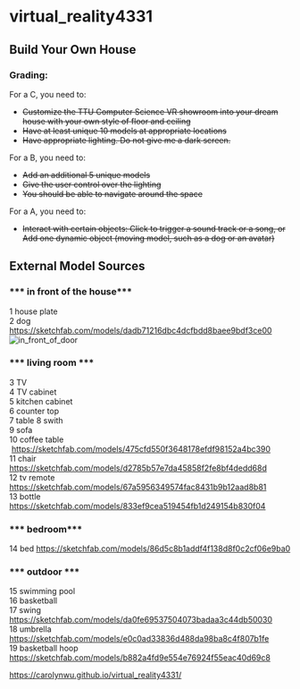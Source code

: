 # virtual_reality4331

## Build Your Own House

### **Grading:**  
For a C, you need to:
* ~~Customize the TTU Computer Science VR showroom into your dream house with your own style of floor and ceiling~~
* ~~Have at least unique 10 models at appropriate locations~~
* ~~Have appropriate lighting. Do not give me a dark screen.~~

For a B, you need to:
* ~~Add an additional 5 unique models~~
* ~~Give the user control over the lighting~~
* ~~You should be able to navigate around the space~~

For a A, you need to:
* ~~Interact with certain objects: Click to trigger a sound track or a song, or
Add one dynamic object (moving model, such as a dog or an avatar)~~


## **External Model Sources**
### *** in front of the house***
1 house plate  
2 dog  https://sketchfab.com/models/dadb71216dbc4dcfbdd8baee9bdf3ce00 
![in_front_of_door](https://user-images.githubusercontent.com/22507322/36346696-ee6e9a20-1408-11e8-9316-86404e9e804e.PNG)

### *** living room ***
3 TV    
4 TV cabinet    
5 kitchen cabinet   
6 counter top   
7 table 
8 swith  
9 sofa  
10 coffee table  https://sketchfab.com/models/475cfd550f3648178efdf98152a4bc390  
11 chair https://sketchfab.com/models/d2785b57e7da45858f2fe8bf4dedd68d     
12 tv remote https://sketchfab.com/models/67a5956349574fac8431b9b12aad8b81    
13 bottle https://sketchfab.com/models/833ef9cea519454fb1d249154b830f04    

### *** bedroom***
14 bed  https://sketchfab.com/models/86d5c8b1addf4f138d8f0c2cf06e9ba0 

### *** outdoor ***
15 swimming pool  
16 basketball   
17 swing  https://sketchfab.com/models/da0fe69537504073badaa3c44db50030   
18 umbrella  https://sketchfab.com/models/e0c0ad33836d488da98ba8c4f807b1fe      
19 basketball hoop  https://sketchfab.com/models/b882a4fd9e554e76924f55eac40d69c8 


https://carolynwu.github.io/virtual_reality4331/
